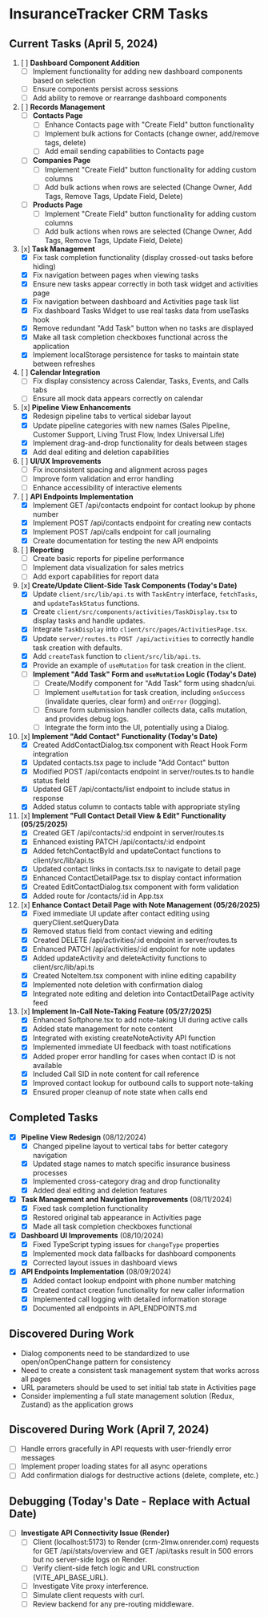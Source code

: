# InsuranceTracker CRM Tasks

## Current Tasks (April 5, 2024)

1. [ ] **Dashboard Component Addition**
   - [ ] Implement functionality for adding new dashboard components based on selection
   - [ ] Ensure components persist across sessions
   - [ ] Add ability to remove or rearrange dashboard components

2. [ ] **Records Management**
   - [ ] **Contacts Page**
     - [ ] Enhance Contacts page with "Create Field" button functionality
     - [ ] Implement bulk actions for Contacts (change owner, add/remove tags, delete)
     - [ ] Add email sending capabilities to Contacts page
   - [ ] **Companies Page**
     - [ ] Implement "Create Field" button functionality for adding custom columns
     - [ ] Add bulk actions when rows are selected (Change Owner, Add Tags, Remove Tags, Update Field, Delete)
   - [ ] **Products Page**
     - [ ] Implement "Create Field" button functionality for adding custom columns
     - [ ] Add bulk actions when rows are selected (Change Owner, Add Tags, Remove Tags, Update Field, Delete)

3. [x] **Task Management**
   - [x] Fix task completion functionality (display crossed-out tasks before hiding)
   - [x] Fix navigation between pages when viewing tasks
   - [x] Ensure new tasks appear correctly in both task widget and activities page
   - [x] Fix navigation between dashboard and Activities page task list
   - [x] Fix dashboard Tasks Widget to use real tasks data from useTasks hook
   - [x] Remove redundant "Add Task" button when no tasks are displayed
   - [x] Make all task completion checkboxes functional across the application
   - [x] Implement localStorage persistence for tasks to maintain state between refreshes

4. [ ] **Calendar Integration**
   - [ ] Fix display consistency across Calendar, Tasks, Events, and Calls tabs
   - [ ] Ensure all mock data appears correctly on calendar

5. [x] **Pipeline View Enhancements**
   - [x] Redesign pipeline tabs to vertical sidebar layout
   - [x] Update pipeline categories with new names (Sales Pipeline, Customer Support, Living Trust Flow, Index Universal Life)
   - [x] Implement drag-and-drop functionality for deals between stages
   - [x] Add deal editing and deletion capabilities

6. [ ] **UI/UX Improvements**
   - [ ] Fix inconsistent spacing and alignment across pages
   - [ ] Improve form validation and error handling
   - [ ] Enhance accessibility of interactive elements

7. [ ] **API Endpoints Implementation**
   - [x] Implement GET /api/contacts endpoint for contact lookup by phone number
   - [x] Implement POST /api/contacts endpoint for creating new contacts
   - [x] Implement POST /api/calls endpoint for call journaling
   - [x] Create documentation for testing the new API endpoints

8. [ ] **Reporting**
   - [ ] Create basic reports for pipeline performance
   - [ ] Implement data visualization for sales metrics
   - [ ] Add export capabilities for report data

9. [x] **Create/Update Client-Side Task Components (Today's Date)**
    - [x] Update `client/src/lib/api.ts` with `TaskEntry` interface, `fetchTasks`, and `updateTaskStatus` functions.
    - [x] Create `client/src/components/activities/TaskDisplay.tsx` to display tasks and handle updates.
    - [x] Integrate `TaskDisplay` into `client/src/pages/ActivitiesPage.tsx`.
    - [x] Update `server/routes.ts` `POST /api/activities` to correctly handle task creation with defaults.
    - [x] Add `createTask` function to `client/src/lib/api.ts`.
    - [x] Provide an example of `useMutation` for task creation in the client.
    - [ ] **Implement "Add Task" Form and `useMutation` Logic (Today's Date)**
        - [ ] Create/Modify component for "Add Task" form using shadcn/ui.
        - [ ] Implement `useMutation` for task creation, including `onSuccess` (invalidate queries, clear form) and `onError` (logging).
        - [ ] Ensure form submission handler collects data, calls mutation, and provides debug logs.
        - [ ] Integrate the form into the UI, potentially using a Dialog.

10. [x] **Implement "Add Contact" Functionality (Today's Date)**
    - [x] Created AddContactDialog.tsx component with React Hook Form integration
    - [x] Updated contacts.tsx page to include "Add Contact" button
    - [x] Modified POST /api/contacts endpoint in server/routes.ts to handle status field
    - [x] Updated GET /api/contacts/list endpoint to include status in response
    - [x] Added status column to contacts table with appropriate styling

11. [x] **Implement "Full Contact Detail View & Edit" Functionality (05/25/2025)**
    - [x] Created GET /api/contacts/:id endpoint in server/routes.ts
    - [x] Enhanced existing PATCH /api/contacts/:id endpoint
    - [x] Added fetchContactById and updateContact functions to client/src/lib/api.ts
    - [x] Updated contact links in contacts.tsx to navigate to detail page
    - [x] Enhanced ContactDetailPage.tsx to display contact information
    - [x] Created EditContactDialog.tsx component with form validation
    - [x] Added route for /contacts/:id in App.tsx

12. [x] **Enhance Contact Detail Page with Note Management (05/26/2025)**
    - [x] Fixed immediate UI update after contact editing using queryClient.setQueryData
    - [x] Removed status field from contact viewing and editing
    - [x] Created DELETE /api/activities/:id endpoint in server/routes.ts
    - [x] Enhanced PATCH /api/activities/:id endpoint for note updates
    - [x] Added updateActivity and deleteActivity functions to client/src/lib/api.ts
    - [x] Created NoteItem.tsx component with inline editing capability
    - [x] Implemented note deletion with confirmation dialog
    - [x] Integrated note editing and deletion into ContactDetailPage activity feed

13. [x] **Implement In-Call Note-Taking Feature (05/27/2025)**
    - [x] Enhanced Softphone.tsx to add note-taking UI during active calls
    - [x] Added state management for note content
    - [x] Integrated with existing createNoteActivity API function
    - [x] Implemented immediate UI feedback with toast notifications
    - [x] Added proper error handling for cases when contact ID is not available
    - [x] Included Call SID in note content for call reference
    - [x] Improved contact lookup for outbound calls to support note-taking
    - [x] Ensured proper cleanup of note state when calls end

## Completed Tasks

- [x] **Pipeline View Redesign** (08/12/2024)
  - [x] Changed pipeline layout to vertical tabs for better category navigation
  - [x] Updated stage names to match specific insurance business processes
  - [x] Implemented cross-category drag and drop functionality
  - [x] Added deal editing and deletion features

- [x] **Task Management and Navigation Improvements** (08/11/2024)
  - [x] Fixed task completion functionality
  - [x] Restored original tab appearance in Activities page
  - [x] Made all task completion checkboxes functional

- [x] **Dashboard UI Improvements** (08/10/2024)
  - [x] Fixed TypeScript typing issues for `changeType` properties
  - [x] Implemented mock data fallbacks for dashboard components
  - [x] Corrected layout issues in dashboard views

- [x] **API Endpoints Implementation** (08/09/2024)
  - [x] Added contact lookup endpoint with phone number matching
  - [x] Created contact creation functionality for new caller information
  - [x] Implemented call logging with detailed information storage
  - [x] Documented all endpoints in API_ENDPOINTS.md

## Discovered During Work
- Dialog components need to be standardized to use open/onOpenChange pattern for consistency
- Need to create a consistent task management system that works across all pages
- URL parameters should be used to set initial tab state in Activities page
- Consider implementing a full state management solution (Redux, Zustand) as the application grows

## Discovered During Work (April 7, 2024)
- [ ] Handle errors gracefully in API requests with user-friendly error messages
- [ ] Implement proper loading states for all async operations
- [ ] Add confirmation dialogs for destructive actions (delete, complete, etc.)

## Debugging (Today's Date - Replace with Actual Date)
- [ ] **Investigate API Connectivity Issue (Render)**
  - [ ] Client (localhost:5173) to Render (crm-2lmw.onrender.com) requests for GET /api/stats/overview and GET /api/tasks result in 500 errors but no server-side logs on Render.
  - [ ] Verify client-side fetch logic and URL construction (VITE_API_BASE_URL).
  - [ ] Investigate Vite proxy interference.
  - [ ] Simulate client requests with curl.
  - [ ] Review backend for any pre-routing middleware.
